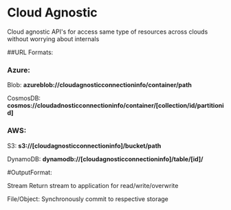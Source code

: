 # Cloud Agnostic
Cloud agnostic API's for access same type of resources across clouds without worrying about internals

##URL Formats:
### Azure:

Blob: **azureblob://cloudagnosticconnectioninfo/container/path**

CosmosDB: **cosmos://cloudadnosticconnectioninfo/container/[collection/id/partitionid]**

### AWS:

S3: **s3://[cloudagnosticconnectioninfo]/bucket/path**

DynamoDB: **dynamodb://[cloudagnosticconnectioninfo]/table/[id]/**

#OutputFormat:

Stream
  Return stream to application for read/write/overwrite

File/Object:
  Synchronously commit to respective storage

